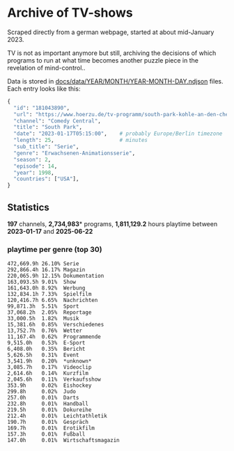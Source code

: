 # Archive of TV-shows

Scraped directly from a german webpage, started at about mid-January 2023.

TV is not as important anymore but still, archiving the decisions of which programs to run at what time
becomes another puzzle piece in the revelation of mind-control.. 

Data is stored in [docs/data/YEAR/MONTH/YEAR-MONTH-DAY.ndjson](docs/data/) files. 
Each entry looks like this:

```python
{
  "id": "181043890", 
  "url": "https://www.hoerzu.de/tv-programm/south-park-kohle-an-den-chefkoch/bid_181043890/", 
  "channel": "Comedy Central", 
  "title": "South Park", 
  "date": "2023-01-17T05:15:00",    # probably Europe/Berlin timezone 
  "length": 25,                     # minutes 
  "sub_title": "Serie", 
  "genre": "Erwachsenen-Animationsserie", 
  "season": 2, 
  "episode": 14, 
  "year": 1998, 
  "countries": ["USA"],
}
```

## Statistics

**197** channels, **2,734,983*** programs, **1,811,129.2** hours playtime between **2023-01-17** and **2025-06-22**


### playtime per genre (top 30)

    472,669.9h 26.10% Serie
    292,866.4h 16.17% Magazin
    220,065.9h 12.15% Dokumentation
    163,093.5h 9.01%  Show
    161,643.0h 8.92%  Werbung
    132,834.1h 7.33%  Spielfilm
    120,416.7h 6.65%  Nachrichten
    99,871.3h  5.51%  Sport
    37,068.2h  2.05%  Reportage
    33,000.5h  1.82%  Musik
    15,381.6h  0.85%  Verschiedenes
    13,752.7h  0.76%  Wetter
    11,167.4h  0.62%  Programmende
    9,515.0h   0.53%  E-Sport
    6,408.0h   0.35%  Bericht
    5,626.5h   0.31%  Event
    3,541.9h   0.20%  *unknown*
    3,085.7h   0.17%  Videoclip
    2,614.6h   0.14%  Kurzfilm
    2,045.6h   0.11%  Verkaufsshow
    353.9h     0.02%  Eishockey
    299.8h     0.02%  Judo
    257.0h     0.01%  Darts
    232.8h     0.01%  Handball
    219.5h     0.01%  Dokureihe
    212.4h     0.01%  Leichtathletik
    190.7h     0.01%  Gespräch
    169.7h     0.01%  Erotikfilm
    157.3h     0.01%  Fußball
    147.0h     0.01%  Wirtschaftsmagazin
